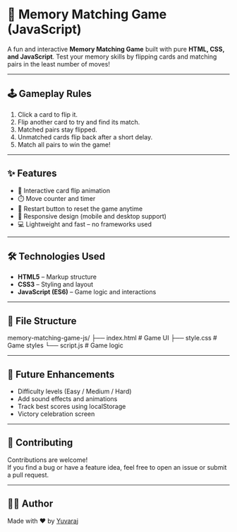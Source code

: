 # 🧠 Memory Matching Game (JavaScript)

A fun and interactive **Memory Matching Game** built with pure **HTML, CSS, and JavaScript**. Test your memory skills by flipping cards and matching pairs in the least number of moves!

---

## 🕹️ Gameplay Rules

1. Click a card to flip it.
2. Flip another card to try and find its match.
3. Matched pairs stay flipped.
4. Unmatched cards flip back after a short delay.
5. Match all pairs to win the game!

---

## ✨ Features

- 🎴 Interactive card flip animation
- ⏱️ Move counter and timer
- 🔁 Restart button to reset the game anytime
- 📱 Responsive design (mobile and desktop support)
- 💻 Lightweight and fast – no frameworks used

---

## 🛠️ Technologies Used

- **HTML5** – Markup structure
- **CSS3** – Styling and layout
- **JavaScript (ES6)** – Game logic and interactions

---

## 📁 File Structure

memory-matching-game-js/
├── index.html     # Game UI
├── style.css      # Game styles
└── script.js      # Game logic


---

## 🎯 Future Enhancements

- Difficulty levels (Easy / Medium / Hard)
- Add sound effects and animations
- Track best scores using localStorage
- Victory celebration screen

---

## 🤝 Contributing

Contributions are welcome!  
If you find a bug or have a feature idea, feel free to open an issue or submit a pull request.


---

## 👨‍💻 Author

Made with ❤️ by [Yuvaraj](https://github.com/Yuvaraj780)

